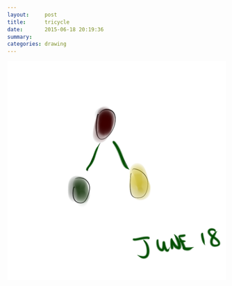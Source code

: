 ```yaml
---
layout:     post
title:      tricycle
date:       2015-06-18 20:19:36
summary:    
categories: drawing
---
```

![tricycle](/images/blog/tricycle.png "roll. roll. roll.")